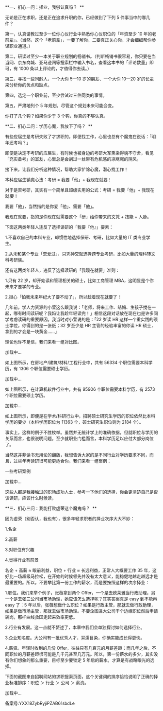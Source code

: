**一、扪心一问：择业，我够认真吗？  **

无论是正在求职，还是正在追求升职的你，已经做到了下列 5 件事当中的哪几 件？ 

第一，认真请教过至少一位你心仪行业中熟悉你心仪职位的「年资至少 10 年的老前辈」。（当然，这个「老前辈」，一要了解你，二要真正关心你，才会细细帮你参谋职业通道。） 

第二，研读过至少一本关于职业规划的畅销书。（判断畅销书很容易，你只要在当当网、京东商城、亚马逊网等搜索栏中输入书名，查看这本书的「评论数量」即可，有 1000 条以上评论的，才值得你去读。） 

第三，寻找一些同龄人，一个大你 5—10 岁的朋友、一个大你 10—20 岁的长辈来分析你的优点和缺点。 

第四，选定一个职业前，至少尝试过三件同类的事情。 

第五，严肃地列个 5 年规划，尽管这个规划未来可能会变。 

你打了几个钩？如果你少于 3 个钩，你真的不够认真。 

**二、扪心二问：学历心魔，我放下了吗？  **

有些应届生是考研失败了才求职的，即便找工作，心里也总有个魔鬼在说话：「明年还考吗？」 

即便是决定不考研的应届生，有时候也被身边的考研大军熏染得魂不守舍，看见「充实备考」的室友，心里总是会刮过一丝带有危机感的凉飕飕的阴风。 

接下来，让我们分析这种情况，帮助大家铲除心魔，潜心找工作！ 

本科应届生镇魔心法：考研 = 我要「他」\+ 我现在就要！ 

对于是否考研，其实有一个简单且超级实用的公式：考研 = 我要「他」\+ 我现在就 要！ 

我要「他」，当然指的是你爱「他」、需要「他」。 

我现在就要，指的是你现在就需要这个「研」给你带来的文凭 + 技能 + 人脉。 

下面这两类年轻人违反了选择读研的「我要『他』」要素： 

1.不喜欢自己的本科专业，却惯性地选择保研、考研，比如大量的 IT 类专业学生。 

2.从未和某个专业「恋爱过」，只凭神交就选择跨专业考研，比如大量的理科转文科考研族。 

还有这两类年轻人，违反了选择读研的「我现在就要」准则： 

1.只有 22 岁，却开始读和管理相关的硕士，比如工商管理 MBA，这明显是个你未来才要学的专业。 

2.担心「怕我未来年纪大了要不动了」，所以趁着现在就要了！ 

几年前，学人力资源的小萱这么跟我说：「老师，将来工作、结婚、生孩子搅在一起，哪有时间读研呢？我妈让我趁年轻读完！」相信这段对话放在现在也是许多同学考虑读研的重要原因。我当时对小萱说的是：「22 岁读 HR 这样一个重实践的硕士学位，你得到的是一张纸；32 岁至少是 HR 主管的经验丰富的你读 HR 硕士，拿到的才会是一块黄金……」 

理论也许不足信，我们来看一组对比图。 

  

加载中...

  

如上图所示，在房地产/建筑/材料/工程行业中，共有 56334 个职位需要本科学历，有 1306 个职位需要硕士学历。 

  

加载中...

  

如上图所示，在计算机软件行业中，共有 95906 个职位需要本科学历，有 2573 个职位需要硕士学历。 

  

加载中...

  

如上图所示，即便是在学术/科研行业中，招聘硕士研究生学历的职位依然比本科学历的要少（本科学历职位为 11363 个，硕士研究生职位则为 2184 个）。 

事实上，这样的例子不胜枚举。虽然并无统计学上的准确依据，但就职位与学历的关系而言，也很说明问题。至少就职业门槛而言，本科学历足以应付大部分岗位了。 

当然这并非读书无用论的翻版，我想告诉大家的是不同行业对学历要求不同，而且，过些年再读研很可能更适合你。我们来看一组案例： 

一些考研案例 

  

加载中...

  

这些人都是我接触过的职场成功人士，参考一下他们的选择，你会更清楚自己是否该读研，应该什么时候读。 

**三、扪心三问：我能打败虚荣这个魔鬼吗？  **

因为虚荣（别否认，我也有），很多年轻求职者的择业次序大大不妙： 

1.名企 

2.高薪 

3.对职位有兴趣 

4.觉得行业有前景 

名企 + 高薪 ≈ 眼前利益，职位 + 行业 ≈ 长远利益，正常人大概要工作 35 年，这好比一场超级马拉松，在开始的时候领先并没有太大意义，能稳健地越走越远才是最重要的。所以，不要攀比第一份工作的薪水，而是要按照这样的次序择业： 

1.职位。我们来举个例子，张薇拿到两个 Offer，一个是去欧莱雅当行政助理，另一个是去张三公司当市场助理，她应该怎么选择呢？其实答案真是 easy 到不能再 easy 了：5 年以后，张薇想做什么职位？如果是行政主管，那就去做行政助理，如果是做市场主管，那就去做市场助理。不要企图进大公司干个边缘职位然后申请转岗，那样曲线救国走起来效率更低。 

2.行业有发展。这一点就不赘述了，本章中我们会单独探讨如何选择行业。 

3.企业知名度。大公司有一批优秀人才，耳濡目染，你确实能成长得更快。 

4.薪资。年轻时收到的几份 Offer，往往只有几百元的月薪差距；而几年之后，不同职位的月薪差距很可能是几千元甚至几万元。所以，第一份薪水的多少，其实没有你们想象的那么重要，目标至少要锁定 5 年后的薪水，才算是有战略眼光的选择。 

下面的截图来自招聘网站的求职搜索页面，这个关键词的排序恰恰说明了正确的择业标准排序：职位 ＞ 行业 ＞ 公司 ＞ 薪资。 

  

加载中...

  

备案号:YXX18ZybRyjiPZAB61sbdLe